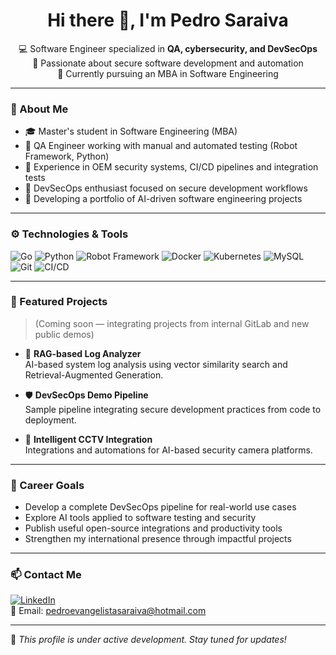 <h1 align="center">Hi there 👋, I'm Pedro Saraiva</h1>

<p align="center">
  💻 Software Engineer specialized in <strong>QA, cybersecurity, and DevSecOps</strong><br>
  🔐 Passionate about secure software development and automation<br>
  🧠 Currently pursuing an MBA in Software Engineering
</p>

---

### 🧠 About Me

- 🎓 Master's student in Software Engineering (MBA)
- 🧪 QA Engineer working with manual and automated testing (Robot Framework, Python)
- 🔄 Experience in OEM security systems, CI/CD pipelines and integration tests
- 🔐 DevSecOps enthusiast focused on secure development workflows
- 🤖 Developing a portfolio of AI-driven software engineering projects

---

### ⚙️ Technologies & Tools

![Go](https://img.shields.io/badge/Go-00ADD8?style=for-the-badge&logo=go&logoColor=white)
![Python](https://img.shields.io/badge/Python-3776AB?style=for-the-badge&logo=python&logoColor=white)
![Robot Framework](https://img.shields.io/badge/Robot_Framework-000000?style=for-the-badge&logo=robotframework&logoColor=white)
![Docker](https://img.shields.io/badge/Docker-2496ED?style=for-the-badge&logo=docker&logoColor=white)
![Kubernetes](https://img.shields.io/badge/Kubernetes-326CE5?style=for-the-badge&logo=kubernetes&logoColor=white)
![MySQL](https://img.shields.io/badge/MySQL-005C84?style=for-the-badge&logo=mysql&logoColor=white)
![Git](https://img.shields.io/badge/Git-F05032?style=for-the-badge&logo=git&logoColor=white)
![CI/CD](https://img.shields.io/badge/CI%2FCD-0A0A0A?style=for-the-badge&logo=githubactions&logoColor=white)

---

### 🚀 Featured Projects

> (Coming soon — integrating projects from internal GitLab and new public demos)

- 🔎 **RAG-based Log Analyzer**  
  AI-based system log analysis using vector similarity search and Retrieval-Augmented Generation.

- 🛡️ **DevSecOps Demo Pipeline**  
  Sample pipeline integrating secure development practices from code to deployment.

- 🎥 **Intelligent CCTV Integration**  
  Integrations and automations for AI-based security camera platforms.

---

### 🎯 Career Goals

- Develop a complete DevSecOps pipeline for real-world use cases
- Explore AI tools applied to software testing and security
- Publish useful open-source integrations and productivity tools
- Strengthen my international presence through impactful projects

---

### 📫 Contact Me

[![LinkedIn](https://img.shields.io/badge/LinkedIn-blue?style=flat&logo=linkedin&logoColor=white)](https://linkedin.com/in/pedro-e-saraiva)  
📧 Email: pedroevangelistasaraiva@hotmail.com

---

📌 _This profile is under active development. Stay tuned for updates!_
